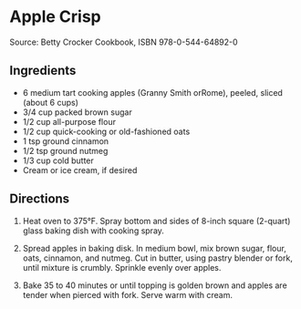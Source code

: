 # Apple Crisp
Source: Betty Crocker Cookbook, ISBN 978-0-544-64892-0

## Ingredients
* 6 medium tart cooking apples (Granny Smith orRome), peeled, sliced (about 6 cups)
* 3/4 cup packed brown sugar
* 1/2 cup all-purpose flour
* 1/2 cup quick-cooking or old-fashioned oats
* 1 tsp ground cinnamon
* 1/2 tsp ground nutmeg
* 1/3 cup cold butter
* Cream or ice cream, if desired

## Directions
1. Heat oven to 375°F. Spray bottom and sides of 8-inch square (2-quart) glass baking dish with cooking spray.

2. Spread apples in baking disk. In medium bowl, mix brown sugar, flour, oats, cinnamon, and nutmeg. Cut in butter, using pastry blender or fork, until mixture is crumbly. Sprinkle evenly over apples.

3. Bake 35 to 40 minutes or until topping is golden brown and apples are tender when pierced with fork. Serve warm with cream.
